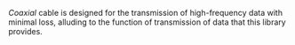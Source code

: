 _Coaxial_ cable is designed for the transmission of high-frequency data with
minimal loss, alluding to the function of transmission of data that this
library provides.


